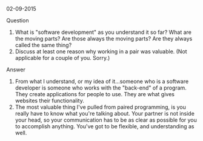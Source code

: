 02-09-2015

Question
1. What is "software development" as you understand it so far? What are the moving parts? Are those always the moving parts? Are they always called the same thing?
2. Discuss at least one reason why working in a pair was valuable. (Not applicable for a couple of you. Sorry.)

Answer
1. From what I understand, or my idea of it...someone who is a software developer is someone who works with the "back-end" of a program. They create applications for people to use. They are what gives websites their functionality.
2. The most valuable thing I've pulled from paired programming, is you really have to know what you're talking about. Your partner is not inside your head, so your communication has to be as clear as possible for you to accomplish anything. You've got to be flexible, and understanding as well.